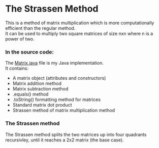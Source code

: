 # The Strassen Method
This is a method of matrix multiplication which is more computationally efficient than the regular method. <br>
It can be used to multiply two square matrices of size nxn where n is a power of two.

### In the source code:
The [Matrix.java](https://github.com/mrbrianevans/strassen-matrix/blob/master/Matrix.java) file is my Java implementation.<br>
It contains:
- A matrix object (attributes and constructors)
- Matrix addition method
- Matrix subtraction method
- .equals() method
- .toString() formatting method for matrices
- Standard matrix dot product
- Strassen method of matrix multiplication method
### The Strassen method
The Strassen method splits the two matrices up into four quadrants recursivley, until it reaches a 2x2 matrix (the base case).
